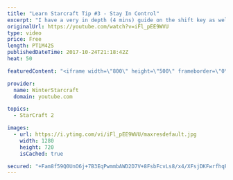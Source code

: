 ```yaml
---
title: "Learn Starcraft Tip #3 - Stay In Control"
excerpt: "I have a very in depth (4 mins) guide on the shift key as well here https://www.youtube.com/watch?v=7x9pHr544oY"
originalUrl: https://youtube.com/watch?v=iFl_pEE9WVU
type: video
price: Free
length: PT1M42S
publishedDateTime: 2017-10-24T21:18:42Z
heat: 50

featuredContent: "<iframe width=\"800\" height=\"500\" frameborder=\"0\" src=\"https://www.youtube.com/embed/iFl_pEE9WVU\" allow=\"accelerometer; autoplay; encrypted-media; gyroscope; picture-in-picture\" allowfullscreen></iframe>"

provider:
  name: WinterStarcraft
  domain: youtube.com

topics:
  - StarCraft 2

images:
  - url: https://i.ytimg.com/vi/iFl_pEE9WVU/maxresdefault.jpg
    width: 1280
    height: 720
    isCached: true

secured: "+Fam8f59Q0UnO6j+7B3EqPwmmbAWD2D7V+8FsbFcvLs8/x4/XFsjDKFwrfhqPSqEVO9VvDt4XvZEk30i3x6Z3x+2wf+8hVWRV7XrNWqDvHTcn0Ra2vonX3T9Fwe2PXs4ZQRhKIG0CNha7I/8+e/Qz05ljxEnPGAIoRhpRNNYG/yKd9+J9AnUlI62IQuic6ReJEraj7o3DZXLsbaBakNFEQdYdiksFyhKlUdLwzyyKfKOZIJ68ebB3OvYuXLsVixqhYfXqVpvmCcAajT0E5pgXJQfncxAhNxKvfCE17e0PYgHWNTA3kPG1/lONQ/qhLh83b4qtKwD57Z1qlb5hTNv60fw43U5Jw8p7gFxoEQNs5fYFgWD8+b0R2OHY5oFaFqz7Ur0C9wJLk4os7trmZIP7EOGJAmbd3fCvjzp55CCLK0=;7IdNkm5CHYyG8KrtmhNDHQ=="
---
```


